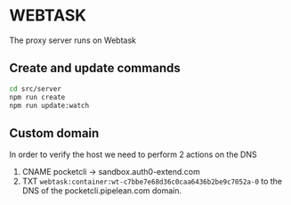 # WEBTASK

The proxy server runs on Webtask

## Create and update commands

```bash
cd src/server
npm run create
npm run update:watch
```

## Custom domain

In order to verify the host we need to perform 2 actions on the DNS

1. CNAME pocketcli -> sandbox.auth0-extend.com
2. TXT `webtask:container:wt-c7bbe7e68d36c0caa6436b2be9c7052a-0` to the DNS of the pocketcli.pipelean.com domain.
